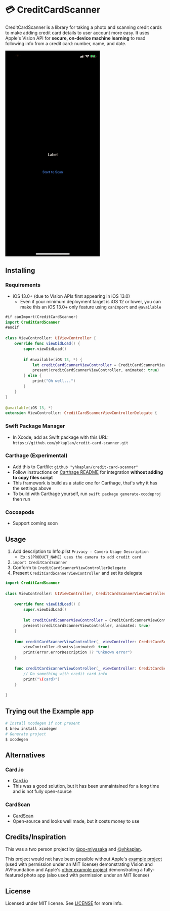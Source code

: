 # 💳 CreditCardScanner

CreditCardScanner is a library for taking a photo and scanning credit cards to make adding credit card details to user account more easy. It uses Apple's Vision API for **secure, on-device machine learning** to read following info from a credit card: number, name, and date.

<img src="example.gif" alt="Example of CreditCardScanner running">

## Installing

### Requirements

- iOS 13.0+ (due to Vision APIs first appearing in iOS 13.0)
    - Even if your minimum deployment target is iOS 12 or lower, you can make this an iOS 13.0+ only feature using `canImport` and `@available`

```swift
#if canImport(CreditCardScanner)
import CreditCardScanner
#endif

class ViewController: UIViewController {
    override func viewDidLoad() {
        super.viewDidLoad()

        if #available(iOS 13, *) {
            let creditCardScannerViewController = CreditCardScannerViewController(delegate: self)
            present(creditCardScannerViewController, animated: true)
        } else {
            print("Oh well...")
        }
    }
}

@available(iOS 13, *)
extension ViewController: CreditCardScannerViewControllerDelegate {
```

### Swift Package Manager

- In Xcode, add as Swift package with this URL: `https://github.com/yhkaplan/credit-card-scanner.git`

### Carthage (Experimental)

- Add this to Cartfile: `github "yhkaplan/credit-card-scanner"`
- Follow instructions on [Carthage README](https://github.com/Carthage/Carthage#if-youre-building-for-ios-tvos-or-watchos) for integration **without adding to copy files script**
- This framework is build as a static one for Carthage, that's why it has the settings above
- To build with Carthage yourself, run `swift package generate-xcodeproj` then run

### Cocoapods

- Support coming soon

## Usage

1. Add description to Info.plist `Privacy - Camera Usage Description`
    - Ex: `$(PRODUCT_NAME) uses the camera to add credit card`
1. `import CreditCardScanner`
1. Conform to `CreditCardScannerViewControllerDelegate`
1. Present `CreditCardScannerViewController` and set its delegate

```swift
import CreditCardScanner

class ViewController: UIViewController, CreditCardScannerViewControllerDelegate {

    override func viewDidLoad() {
        super.viewDidLoad()

        let creditCardScannerViewController = CreditCardScannerViewController(delegate: self)
        present(creditCardScannerViewController, animated: true)
    }

    func creditCardScannerViewController(_ viewController: CreditCardScannerViewController, didErrorWith error: CreditCardScannerError) {
        viewController.dismiss(animated: true)
        print(error.errorDescription ?? "Unknown error")
    }

    func creditCardScannerViewController(_ viewController: CreditCardScannerViewController, didFinishWith card: CreditCard) {
        // Do something with credit card info
        print("\(card)")
    }

}
```

## Trying out the Example app

```sh
# Install xcodegen if not present
$ brew install xcodegen
# Generate project
$ xcodegen
```

## Alternatives

### Card.io

- [Card.io](https://github.com/card-io/card.io-iOS-SDK)
- This was a good solution, but it has been unmaintained for a long time and is not fully open-source

### CardScan

- [CardScan](https://github.com/getbouncer/cardscan-ios)
- Open-source and looks well made, but it costs money to use

## Credits/Inspiration

This was a two person project by [@po-miyasaka](https://github.com/po-miyasaka) and [@yhkaplan](https://github.com/yhkaplan).

This project would not have been possible without Apple's [example project](https://developer.apple.com/documentation/vision/reading_phone_numbers_in_real_time) (used with permission under an MIT license) demonstrating Vision and AVFoundation and Apple's [other example project](https://developer.apple.com/documentation/avfoundation/cameras_and_media_capture/avcam_building_a_camera_app) demonstrating a fully-featured photo app (also used with permission under an MIT license)

## License

Licensed under MIT license. See [LICENSE](LICENSE) for more info.
